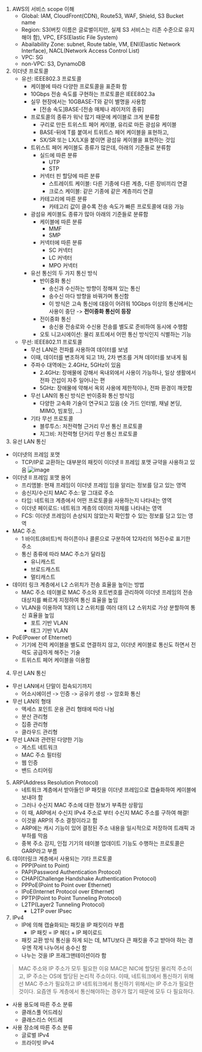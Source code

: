 1. AWS의 서비스 scope 이해
	- Global: IAM, CloudFront(CDN), Route53, WAF, Shield, S3 Bucket name
	- Region: S3(버킷 이름은 글로벌이지만, 실제 S3 서비스는 리존 수준으로 유지해야 함), VPC, EFS(Elastic File System)
	- Abailability Zone: subnet, Route table, VM, ENI(Elastic Network Interface), NACL(Network Access Control List)
	- VPC: SG
	- non-VPC: S3, DynamoDB
2. 이더넷 프로토콜
	- 유선: IEEE802.3 프로토콜
		- 케이블에 따라 다양한 프로토콜을 표준화 함
		- 10Gbps 전송 속도를 구현하는 프로토콜은 IEEE802.3a
		- 실무 현장에서는 10GBASE-T와 같이 별명을 사용함
			- [전송 속도]BASE-[전송 매체나 레이저의 종류]
		- 프로토콜의 종류가 워낙 많기 때문에 케이블로 크게 분류함
			- 구리로 만든 트위스트 페어 케이블, 유리로 마든 광섬유 케이블
			- BASE-뒤에 T를 붙여서 트위트스 페어 케이블을 표현하고,
			- SX/SR 또는 LX/LX을 붙이면 광섬유 케이블을 표현하는 것임
		- 트위스트 페어 케이블도 종류가 많은데, 아래의 기준들로 분류함
			- 실드에 따른 분류
				- UTP
				- STP
			- 커넥터 핀 할당에 따른 분류
				- 스트레이트 케이블: 다른 기종에 다른 계층, 다른 장비끼리 연결
				- 크로스 케이블: 같은 기종에 같은 계층끼리 연결
			- 카테고리에 따른 분류
				- 카테고리 값이 클수록 전송 속도가 빠른 프로토콜에 대응 가능
		- 광섬유 케이블도 종류가 많아 아래의 기준들로 분류함
			- 케이블에 따른 분류
				- MMF
				- SMP
			- 커넥터에 따른 분류
				- SC 커넥터
				- LC 커넥터
				- MPO 커넥터
		- 유선 통신의 두 가지 통신 방식
			- 반이중화 통신
				- 송신과 수신하는 방향이 정해져 있는 통신
				- 송수신 마다 방향을 바꿔가며 통신함
				- 이 방식은 고속 통신에 대응이 어려워 10Gbps 이상의 통신에서는 사용이 중단
				  -> **전이중화 통신이 등장**
			- 전이중화 통신
				- 송신용 전송로와 수신용 전송를 별도로 준비하여 동시에 수행함
			- 오토 니고시에이션: 물리 포트에서 어떤 통신 방식인지 식별하는 기능
	- 무선: IEEE802.11 프로토콜
		- 무선 LAN은 전파를 사용하여 데이터를 보냄
		- 이때, 데이터를 변조하게 되고 1차, 2차 변조를 거쳐 데이터를 보내게 됨
		- 주파수 대역에는 2.4GHz, 5GHz이 있음
			- 2.4GHz: 장애물에 강해서 옥내외에서 사용이 가능하나, 일상 생활에서 전파 간섭이 자주 일어나는 편
			- 5GHz: 장애물에 약해서 옥외 사용에 제한적이나, 전파 환경이 깨끗함
		- 무선 LAN의 통신 방식은 반이중화 통신 방식임
			- 다양한 고속화 기술이 연구되고 있음 (숏 가드 인터벌, 채널 본딩, MIMO, 빔포밍, ...)
		- 기타 무선 프로토콜
			- 블루투스: 저전력형 근거리 무선 통신 프로토콜
			- 지그비: 저전력형 단거리 무선 통신 프로토콜
3. 유선 LAN 통신
- 이더넷의 프레임 포맷
	- TCP/IP로 교환하는 대부분의 패킷이 이더넷 II 프레임 포맷 규약을 사용하고 있음
![image](https://github.com/newdoin/Metanet-Study-Material/assets/121351760/c3d4f688-1fab-4dc5-b613-9d75765d0a83)
- 이더넷 II 프레임 포맷 용어
	- 프리앰블: 현재 프레임이 이더넷 프레임 임을 알리는 정보를 담고 있는 영역
	- 송신지/수신지 MAC 주소: 말 그대로 주소
	- 타입: 네트워크 계층에서 어떤 프로토콜을 사용하는지 나타내는 영역
	- 이더넷 페이로드: 네트워크 계층의 데이터 자체를 나타내는 영역
	- FCS: 이더넷 프레임이 손상되지 않았는지 확인할 수 있는 정보를 담고 있는 영역
- MAC 주소
	- 1 바이트(8비트)씩 하이픈이나 콜론으로 구분하여 12자리의 16진수로 표기한 주소
	- 통신 종류에 따라 MAC 주소가 달라짐
		- 유니캐스트
		- 브로드캐스트
		- 멀티캐스트
- 데이터 링크 계층에서 L2 스위치가 전송 효율을 높이는 방법
	- MAC 주소 테이블로 MAC 주소와 포트번호를 관리하여 이더넷 프레임의 전송 대상지를 빠르게 지정하여 통신 효율을 높임
	- VLAN을 이용하여 1대의 L2 스위치를 여러 대의 L2 스위치로 가상 분할하여 통신 효율을 높임
		- 포트 기반 VLAN
		- 태그 기반 VLAN
- PoE(Power of Ehternet)
	- 기기에 전력 케이블을 별도로 연결하지 않고, 이더넷 케이블로 통신도 하면서 전력도 공급하게 해주는 기술
	- 트위스트 페어 케이블을 이용함
4. 무선 LAN 통신
- 무선 LAN에서 단말이 접속되기까지
	- 어소시에이션 -> 인증 -> 공유키 생성 -> 암호화 통신
- 무선 LAN의 형태
	- 액세스 포인트 운용 관리 형태에 따라 나뉨
	- 분산 관리형
	- 집중 관리형
	- 클라우드 관리형
- 무선 LAN과 관련된 다양한 기능
	- 게스트 네트워크
	- MAC 주소 필터링
	- 웹 인증
	- 밴드 스티어링
5. ARP(Address Resolution Protocol)
	- 네트워크 계층에서 받아들인 IP 패킷을 이더넷 프레임으로 캡슐화하여 케이블에 보내야 함
	- 그러나 수신지 MAC 주소에 대한 정보가 부족한 상황임
	- 이 때, ARP에서 수신지 IPv4 주소로 부터 수신지 MAC 주소를 구하여 해결!
	- 이것을 ARP의 주소 결정이라고 함
	- ARP에는 캐시 기능이 있어 결정된 주소 내용을 일시적으로 저장하여 트래픽 과부하를 막음
	- 중복 주소 감지, 인접 기기의 테이블 업데이트 기능도 수행하는 프로토콜은 GARP라고 부름
6. 데이터링크 계층에서 사용되는 기타 프로토콜
	- PPP(Point to Point)
	- PAP(Password Authentication Protocol)
	- CHAP(Challenge Handshake Authentication Protocol)
	- PPPoE(Point to Point over Ethernet)
	- IPoE(Internet Protocol over Ethernet)
	- PPTP(Point to Point Tunneling Protocol)
	- L2TP(Layer2 Tunneling Protocol)
		- L2TP over IPsec
7. IPv4
	- IP에 의해 캡슐화되는 패킷을 IP 패킷이라 부름
		- IP 패킷 = IP 헤더 + IP 페이로드
	- 패킷 교환 방식 통신을 하게 되는 데, MTU보다 큰 패킷을 주고 받아야 하는 경우엔 작게 나누어서 송수신 함
	- 나누는 것을 IP 프래그맨테이션이라 함
> MAC 주소와 IP 주소가 모두 필요한 이유
> MAC은 NIC에 할당된 물리적 주소이고, IP 주소는 OS에 할당된 논리적 주소이다.
> 이때, 네트워크에서 통신하기 위해선 MAC 주소가 필요하고 IP 네트워크에서 통신하기 위해서는 IP 주소가 필요한 것이다. 요즘엔 두 계층에서 통신해야하는 경우가 많기 때문에 모두 다 필요하다.
- 사용 용도에 따른 주소 분류
	- 클래스풀 어드레싱
	- 클래스리스 어드레
- 사용 장소에 따른 주소 분류
	- 글로벌 IPv4
	- 프라이빗 IPv4